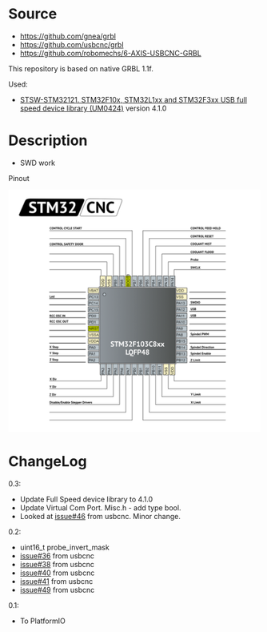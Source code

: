 # Source

- https://github.com/gnea/grbl
- https://github.com/usbcnc/grbl
- https://github.com/robomechs/6-AXIS-USBCNC-GRBL

This repository is based on native GRBL 1.1f.

Used:

- [STSW-STM32121. STM32F10x, STM32L1xx and STM32F3xx USB full speed device library (UM0424)](https://my.st.com/content/my_st_com/en/products/embedded-software/mcu-mpu-embedded-software/stm32-embedded-software/stm32-standard-peripheral-library-expansion/stsw-stm32121.license=1601975981254.product=STSW-STM32121.version=4.1.0.html) version 4.1.0

# Description

- SWD work

Pinout

![Pinout](Docs/Images/stm32_cnc_pinout.png)

# ChangeLog

0.3:

- Update Full Speed device library to 4.1.0
- Update Virtual Com Port. Misc.h - add type bool.
- Looked at [issue#46](https://github.com/usbcnc/grbl/issues/46) from usbcnc.
  Minor change.

0.2:

- uint16_t probe_invert_mask
- [issue#36](https://github.com/usbcnc/grbl/issues/36) from usbcnc
- [issue#38](https://github.com/usbcnc/grbl/issues/38) from usbcnc
- [issue#40](https://github.com/usbcnc/grbl/issues/40) from usbcnc
- [issue#41](https://github.com/usbcnc/grbl/issues/41) from usbcnc
- [issue#49](https://github.com/usbcnc/grbl/issues/49) from usbcnc

0.1:

- To PlatformIO
